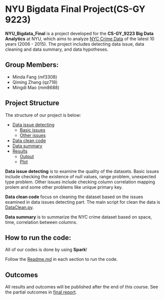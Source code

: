 # NYU Bigdata Final Project(CS-GY 9223)

**NYU_Bigdata_Final** is a project developed for the **CS-GY_9223 Big Data Analytics** at NYU, which aims to analyze [NYC Crime Data](https://data.cityofnewyork.us/Public-Safety/NYPD-Complaint-Data-Historic/qgea-i56i) of the latest 10 years (2006 - 2015). The project includes detecting data issue, data cleaning and data summary, and data hypotheses.
## Group Members:
- Minda Fang (mf3308)
- Qiming Zhang (qz718)
- Mingdi Mao (mm8688)

## Project Structure

The structure of our project is below:

* [Data issue detecting](Data_Issue_Detecting)
	* [Basic issues](Data_Issue_Detecting/Basic_Issue) 
	* [Other issues](Data_Issue_Detecting/Other_Issue)
* [Data clean code](Data_Cleaning_Code)
* [Data summary](Data_Summary) 
* [Results](Results)
	* [Output](Results/Output)
	* [Plot](Results/plot)	 

**Data issue detecting** is to examine the quality of the datasets. Basic issues include checking the existence of null values, range problem, unexpected type problem. Other issues include checking column correlation mapping prolem and some other problems like unique primary key.

**Data clean code** focus on cleaning the dataset based on the issues examined in data issues detecting part. The main script for clean the data is [DataClean.py](Data_Issue_Detecting/DataClean.py).

**Data summary** is to summarize the NYC crime dataset based on space, time, correlation between columns.  

## How to run the code:
All of our codes is done by using **Spark**!

Follow the <u>Readme.md</u> in each section to run the code.


## Outcomes
All results and outcomes will be published after the end of this course. See the partial outcomes in [final report](FinalReport.pdf).
